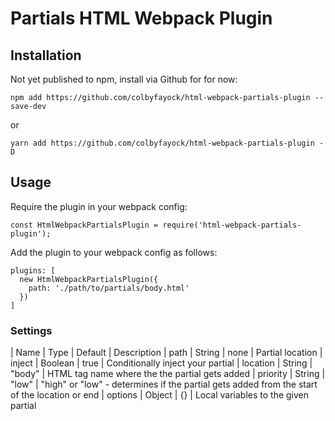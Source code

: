 # Partials HTML Webpack Plugin

## Installation

Not yet published to npm, install via Github for for now:
```
npm add https://github.com/colbyfayock/html-webpack-partials-plugin --save-dev
```
or
```
yarn add https://github.com/colbyfayock/html-webpack-partials-plugin -D
```

## Usage

Require the plugin in your webpack config:
```
const HtmlWebpackPartialsPlugin = require('html-webpack-partials-plugin');
```

Add the plugin to your webpack config as follows:
```
plugins: [
  new HtmlWebpackPartialsPlugin({
    path: './path/to/partials/body.html'
  })
]
```

### Settings
| Name      | Type     | Default | Description
| path      | String   | none    | Partial location
| inject    | Boolean  | true    | Conditionally inject your partial
| location  | String   | "body"  | HTML tag name where the the partial gets added
| priority  | String   | "low"   | "high" or "low" - determines if the partial gets added from the start of the location or end
| options   | Object   | {}      | Local variables to the given partial

